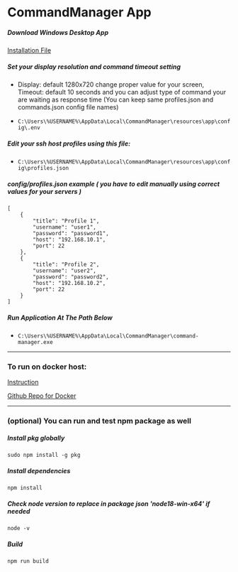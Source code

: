 # CommandManager App

##### Download Windows Desktop App

[Installation File](https://drive.google.com/drive/folders/1Fw_sANe6mx-e9P2E3e_leCb6ssTtbbGt?usp=drive_link)

##### Set your display resolution and command timeout setting

- Display: default 1280x720 change proper value for your screen, Timeout: default 10 seconds and you can adjust type of command your are waiting as response time (You can keep same profiles.json and commands.json config file names)

- `C:\Users\%USERNAME%\AppData\Local\CommandManager\resources\app\config\.env`

##### Edit your ssh host profiles using this file:

- `C:\Users\%USERNAME%\AppData\Local\CommandManager\resources\app\config\profiles.json`

##### config/profiles.json example ( you have to edit manually using correct values for your servers )

```
[
    {
        "title": "Profile 1",
        "username": "user1",
        "password": "password1",
        "host": "192.168.10.1",
        "port": 22
    },
    {
        "title": "Profile 2",
        "username": "user2",
        "password": "password2",
        "host": "192.168.10.2",
        "port": 22
    }
]
```

##### Run Application At The Path Below

- `C:\Users\%USERNAME%\AppData\Local\CommandManager\command-manager.exe`

---

### To run on docker host:

[Instruction](https://hub.docker.com/r/eaeoz/command-manager-docker)

[Github Repo for Docker](https://github.com/eaeoz/command-manager-docker)

---

### (optional) You can run and test npm package as well

##### Install pkg globally

`sudo npm install -g pkg`

##### Install dependencies

`npm install`

##### Check node version to replace in package json 'node18-win-x64' if needed

`node -v`

##### Build

`npm run build`
